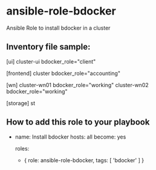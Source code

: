 # ansible-role-bdocker
Ansible Role to install bdocker in a cluster


## Inventory file sample:

[ui]
cluster-ui bdocker_role="client"

[frontend]
cluster bdocker_role="accounting"

[wn]
cluster-wn01 bdocker_role="working"
cluster-wn02 bdocker_role="working"

[storage]
st


## How to add this role to your playbook

 - name: Install bdocker
   hosts: all
   become: yes

   roles:
   - { role: ansible-role-bdocker, tags: [ 'bdocker' ] }


